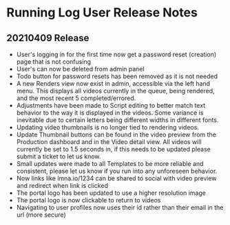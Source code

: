 # Running Log User Release Notes

## 20210409 Release
* User's logging in for the first time now get a password reset (creation) page that is not confusing
* User's can now be deleted from admin panel
* Todo button for password resets has been removed as it is not needed
* A new Renders view now exist in admin, accessible via the left hand menu. This displays all videos currently in the queue, being rendered, and the most recent 5 completed/errored.
* Adjustments have been made to Script editing to better match text behavior to the way it is displayed in the videos.  Some variance is inevitable due to certain letters being different widths in different fonts.
* Updating video thumbnails is no longer tied to rendering videos.
* Update Thumbnail buttons can be found in the video preview from the Production dashboard and in the Video detail view.  All videos will currently be set to 1.5 seconds in, if this needs to be updated please submit a ticket to let us know.
* Small updates were made to all Templates to be more reliable and consistent, please let us know if you run into any unforeseen behavior.
* Now links like lmna.io/1234 can be shared to social with video preview and redirect when link is clicked
* The portal logo has been updated to use a higher resolution image
* The portal logo is now clickable to return to videos
* Navigating to user profiles now uses their id rather than their email in the url (more secure)